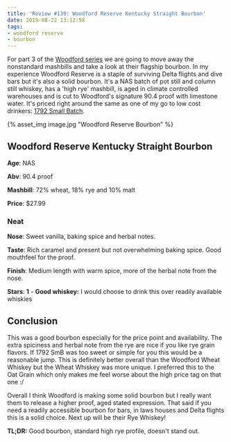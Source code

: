 ```yaml
---
title: 'Review #139: Woodford Reserve Kentucky Straight Bourbon'
date: 2019-08-22 13:12:58
tags:
- woodford reserve
- bourbon
---
```


For part 3 of the [Woodford series](https://atxbourbon.com/tags/woodford-reserve/) we are going to move away the nonstandard mashbills and take a look at their flagship bourbon. In my experience Woodford Reserve is a staple of surviving Delta flights and dive bars but it's also a solid bourbon. It's a NAS batch of pot still and column still whiskey, has a 'high rye' mashbill, is aged in climate controlled warehouses and is cut to Woodford's signature 90.4 proof with limestone water. It's priced right around the same as one of my go to low cost drinkers: [1792 Small Batch](https://atxbourbon.com/2018/11/09/Review-40-1792-Small-Batch/).

{% asset_img image.jpg "Woodford Reserve Bourbon" %}

## Woodford Reserve Kentucky Straight Bourbon
**Age**: NAS

**Abv**: 90.4 proof

**Mashbill**: 72% wheat, 18% rye and 10% malt  

**Price**: $27.99

### Neat
**Nose**: Sweet vanilla, baking spice and herbal notes.

**Taste**: Rich caramel and present but not overwhelming baking spice. Good mouthfeel for the proof.

**Finish**: Medium length with warm spice, more of the herbal note from the nose.

**Stars**: **1** - **Good whiskey:** I would choose to drink this over readily available whiskies


## Conclusion

This was a good bourbon especially for the price point and availability. The extra spiciness and herbal note from the rye are nice if you like rye grain flavors. If 1792 SmB was too sweet or simple for you this would be a reasonable jump. This is definitely better overall than the Woodford Wheat Whiskey but the Wheat Whiskey was more unique. I preferred this to the Oat Grain which only makes me feel worse about the high price tag on that one :/

Overall I think Woodford is making some solid bourbon but I really want them to release a higher proof, aged stated expression. That said if you need a readily accessible bourbon for bars, in laws houses and Delta flights this is a solid choice. Next up will be their Rye Whiskey!

**TL;DR:** Good bourbon, standard high rye profile, doesn't stand out. 


